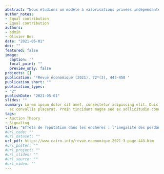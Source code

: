 ```yaml
---
abstract: "Nous étudions un modèle à valorisations privées indépendantes, où le classement de toutes les offres est révélé à un observateur extérieur, information qui lui permet d'estimer au mieux le type des participants. Alors l'équivalence du revenu est conservée pour les enchères sous plis scellés, l'enchère statique optimale nécessite un prix de réserve spécifique, et un droit d'entrée continu pour extraire tout le surplus des enchérisseurs avec les plus faibles valorisations. Une réponse illustrative, sur la taille optimale du classement des offres à révéler, est apportée. Enfin, la non-équivalence entre les enchères ascendante et au second prix est établie. Les applications sont aussi diverses que la vente d'œuvres d'art ou le financement d'œuvres caritatives." 
author_notes:
- Equal contribution
- Equal contribution
authors:
- admin
- Olivier Bos
date: "2021-05-01"
doi: ""
featured: false
image:
  caption: ''
  focal_point: ""
  preview_only: false
projects: []
publication: '*Revue économique (2021), 72*(3), 443-458 '
publication_short: ""
publication_types:
- "2"
publishDate: "2021-05-01"
slides: ""
summary: Lorem ipsum dolor sit amet, consectetur adipiscing elit. Duis posuere tellus
  ac convallis placerat. Proin tincidunt magna sed ex sollicitudin condimentum.
tags:
- Auction Theory 
- Signaling 
title: "Effets de réputation dans les enchères : l'inégalité des perdants"
#url_code: ""
#url_dataset: ""
url_pdf: https://www.cairn.info/revue-economique-2021-3-page-443.htm
#url_poster: ""
#url_project: ""
#url_slides: ""
#url_source: ""
#url_video: ""
---
```


